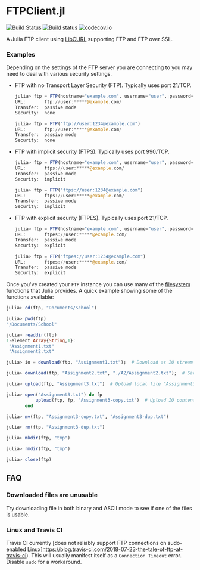 FTPClient.jl
============

[![Build Status](https://travis-ci.org/invenia/FTPClient.jl.svg?branch=master)](https://travis-ci.org/invenia/FTPClient.jl)
[![Build status](https://ci.appveyor.com/api/projects/status/ko8ama8fh0fgyjvq/branch/master?svg=true)](https://ci.appveyor.com/project/invenia/ftpclient-jl/branch/master)
[![codecov.io](http://codecov.io/github/invenia/FTPClient.jl/coverage.svg)](http://codecov.io/github/invenia/FTPClient.jl)

A Julia FTP client using [LibCURL](https://github.com/JuliaWeb/LibCURL.jl) supporting FTP and FTP over SSL.

### Examples

Depending on the settings of the FTP server you are connecting to you may need to deal with
various security settings.

- FTP with no Transport Layer Security (FTP). Typically uses port 21/TCP.

    ```julia
    julia> ftp = FTP(hostname="example.com", username="user", password="1234")
    URL:       ftp://user:*****@example.com/
    Transfer:  passive mode
    Security:  none

    julia> ftp = FTP("ftp://user:1234@example.com")
    URL:       ftp://user:*****@example.com/
    Transfer:  passive mode
    Security:  none
    ```

- FTP with implicit security (FTPS). Typically uses port 990/TCP.

    ```julia
    julia> ftp = FTP(hostname="example.com", username="user", password="1234", ssl=true, implicit=true)
    URL:       ftps://user:*****@example.com/
    Transfer:  passive mode
    Security:  implicit

    julia> ftp = FTP("ftps://user:1234@example.com")
    URL:       ftps://user:*****@example.com/
    Transfer:  passive mode
    Security:  implicit
    ```

- FTP with explicit security (FTPES). Typically uses port 21/TCP.

    ```julia
    julia> ftp = FTP(hostname="example.com", username="user", password="1234", ssl=true, implicit=false)
    URL:       ftpes://user:*****@example.com/
    Transfer:  passive mode
    Security:  explicit

    julia> ftp = FTP("ftpes://user:1234@example.com")
    URL:       ftpes://user:*****@example.com/
    Transfer:  passive mode
    Security:  explicit
    ```

Once you've created your `FTP` instance you can use many of the [filesystem](https://docs.julialang.org/en/v1/base/file/)
functions that Julia provides. A quick example showing some of the functions available:

```julia
julia> cd(ftp, "Documents/School")

julia> pwd(ftp)
"/Documents/School"

julia> readdir(ftp)
1-element Array{String,1}:
 "Assignment1.txt"
 "Assignment2.txt"

julia> io = download(ftp, "Assignment1.txt");  # Download as IO stream

julia> download(ftp, "Assignment2.txt", "./A2/Assignment2.txt");  # Save file to a specified path

julia> upload(ftp, "Assignment3.txt")  # Upload local file "Assignment3.txt" to FTP server

julia> open("Assignment3.txt") do fp
           upload(ftp, fp, "Assignment3-copy.txt")  # Upload IO content as file "Assignment3-copy.txt" on FTP server
       end

julia> mv(ftp, "Assignment3-copy.txt", "Assignment3-dup.txt")

julia> rm(ftp, "Assignment3-dup.txt")

julia> mkdir(ftp, "tmp")

julia> rmdir(ftp, "tmp")

julia> close(ftp)
```

## FAQ

### Downloaded files are unusable

Try downloading file in both binary and ASCII mode to see if one of the files is usable.

### Linux and Travis CI

Travis CI currently [does not reliably support FTP connections on sudo-enabled Linux]https://blog.travis-ci.com/2018-07-23-the-tale-of-ftp-at-travis-ci).
This will usually manifest itself as a `Connection Timeout` error. Disable `sudo` for a
workaround.
